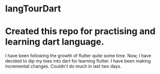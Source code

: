 # langTourDart
# Created this repo for practising and learning dart language.
I have been following the growth of flutter quite some time.
Now, I have decided to dip my toes into dart for learning flutter.
I have been making incremental changes. Couldn't do much in last two days.

